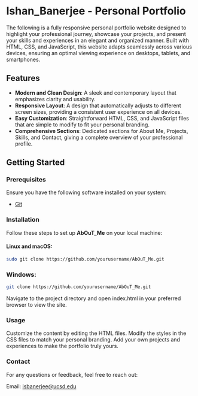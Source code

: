 # Ishan_Banerjee - Personal Portfolio

The following is a fully responsive personal portfolio website designed to highlight your professional journey, showcase your projects, and present your skills and experiences in an elegant and organized manner. Built with HTML, CSS, and JavaScript, this website adapts seamlessly across various devices, ensuring an optimal viewing experience on desktops, tablets, and smartphones.

## Features

- **Modern and Clean Design**: A sleek and contemporary layout that emphasizes clarity and usability.
- **Responsive Layout**: A design that automatically adjusts to different screen sizes, providing a consistent user experience on all devices.
- **Easy Customization**: Straightforward HTML, CSS, and JavaScript files that are simple to modify to fit your personal branding.
- **Comprehensive Sections**: Dedicated sections for About Me, Projects, Skills, and Contact, giving a complete overview of your professional profile.


## Getting Started

### Prerequisites

Ensure you have the following software installed on your system:

- [Git](https://git-scm.com/downloads "Download Git")

### Installation

Follow these steps to set up **AbOuT_Me** on your local machine:

#### Linux and macOS:

```bash
sudo git clone https://github.com/yourusername/AbOuT_Me.git
```
### Windows:
```bash
git clone https://github.com/yourusername/AbOuT_Me.git
```

Navigate to the project directory and open index.html in your preferred browser to view the site.

### Usage

Customize the content by editing the HTML files. Modify the styles in the CSS files to match your personal branding. Add your own projects and experiences to make the portfolio truly yours.

### Contact

For any questions or feedback, feel free to reach out:

Email: isbanerjee@ucsd.edu
